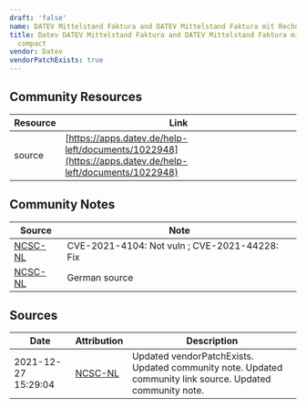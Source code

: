 ```yaml
---
draft: 'false'
name: DATEV Mittelstand Faktura and DATEV Mittelstand Faktura mit Rechnungswesen compact
title: Datev DATEV Mittelstand Faktura and DATEV Mittelstand Faktura mit Rechnungswesen
  compact
vendor: Datev
vendorPatchExists: true
---
```



## Community Resources
| Resource | Link |
| --- | --- |
| source | [https://apps.datev.de/help-left/documents/1022948](https://apps.datev.de/help-left/documents/1022948) |

## Community Notes
| Source | Note |
| --- | --- |
| [NCSC-NL](https://github.com/NCSC-NL/log4shell/blob/main/software/README.md) | CVE-2021-4104: Not vuln ; CVE-2021-44228: Fix </ul> |
| [NCSC-NL](https://github.com/NCSC-NL/log4shell/blob/main/software/README.md) | German source |

## Sources
| Date | Attribution | Description |
| --- | --- | --- |
| 2021-12-27 15:29:04 | [NCSC-NL](https://github.com/NCSC-NL/log4shell/blob/main/software/README.md) | Updated vendorPatchExists. Updated community note. Updated community link source. Updated community note.  |
